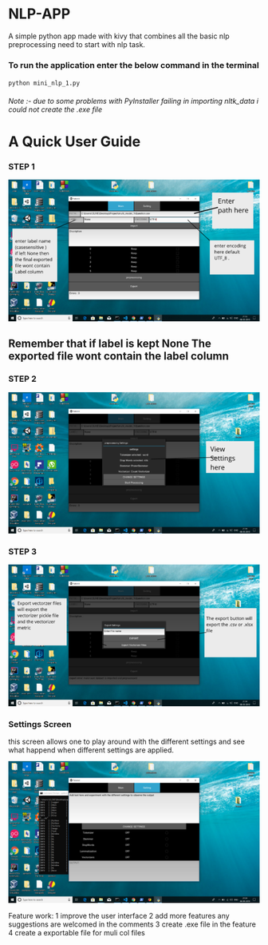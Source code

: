 # NLP-APP
A simple python app made with kivy that combines all the basic nlp preprocessing  need to start with nlp task.


### To run the application enter the below command in the terminal
<code>python mini_nlp_1.py
</code>

###### Note :- due to some problems  with  PyInstaller failing in importing  nltk_data i could not create the .exe file 

<h1>A Quick User Guide</h1> 

### STEP 1

![](file_1.png)

## Remember that if label is kept None The exported file wont contain the label column

### STEP 2

![](file_2.png)


### STEP 3

![](file_3.png)

### Settings Screen 
this screen allows one to play around with the different settings and see what happend when different settings are applied.

![](Screenshot%20(8).png)



Feature work:
1 improve the user interface 
2 add more features any suggestions are welcomed in the comments 
3 create .exe file in the feature 
4 create  a exportable file  for muli col files 
